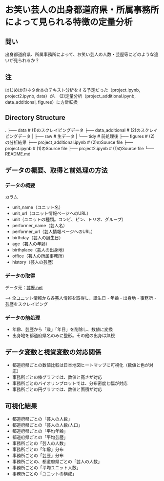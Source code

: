 # お笑い芸人の出身都道府県・所属事務所によって見られる特徴の定量分析

## 問い

出身都道府県、所属事務所によって、お笑い芸人の人数・芸歴等にどのような違いが見られるか？

## 注
はじめは(1)ネタ台本のテキスト分析をする予定だった（project.ipynb, project2.ipynb, data）が、
(2)定量分析（project_additional.ipynb, data_additional, figures）に方針転換

## Directory Structure

.
├── data                             # (1)のスクレイピングデータ
├── data_additional                  # (2)のスクレイピングデータ
|    ├── raw                         # 生データ
|    └── tidy                        # 前処理後
├── figures                          # (2)の分析結果
├── project_additional.ipynb         # (2)のSource file
├── project.ipynb                    # (1)のSource file
├── project2.ipynb                   # (1)のSource file
└── README.md

## データの概要、取得と前処理の方法

### データの概要

カラム
- unit_name（ユニット名）
- unit_url（ユニット情報ページへのURL）
- unit（ユニットの種類。コンビ、ピン、トリオ、グループ）
- performer_name（芸人名）
- performer_url（芸人情報ページへのURL）
- birthday（芸人の誕生日）
- age（芸人の年齢）
- birthplace（芸人の出身地）
- office（芸人の所属事務所）
- history（芸人の芸歴）

### データの取得
データ元：[芸歴.net](https://www.geireki.net/lists/member)

--> 全ユニット情報から各芸人情報を取得し、誕生日・年齢・出身地・事務所・芸歴をスクレイピング


### データの前処理

- 年齢、芸歴から「歳」「年目」を削除し、数値に変換
- 出身地を都道府県名のみに整形。その他の出身は無視


## データ変数と視覚変数の対応関係

- 都道府県ごとの数値比較は日本地図ヒートマップに可視化（数値と色が対応）
- 事務所ごとの棒グラフでは、数値と高さが対応
- 事務所ごとのバイオリンプロットでは、分布密度と幅が対応
- 事務所ごとの円グラフでは、数値と面積が対応

## 可視化結果

- 都道府県ごとの「芸人の人数」
- 都道府県ごとの「芸人の人数/人口」
- 都道府県ごとの「平均年齢」
- 都道府県ごとの「平均芸歴」
- 事務所ごとの「芸人の人数」
- 事務所ごとの「年齢」分布
- 事務所ごとの「芸歴」分布
- 事務所ごとの、都道府県ごとの「芸人の人数」
- 事務所ごとの「平均ユニット人数」
- 事務所ごとの「ユニットの構成」



